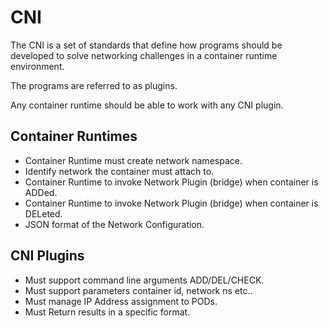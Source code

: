 # CNI

The CNI is a set of standards that define how programs should be developed to solve networking challenges in a container runtime environment.

The programs are referred to as plugins.

Any container runtime should be able to work with any CNI plugin.

## Container Runtimes

- Container Runtime must create network namespace.
- Identify network the container must attach to.
- Container Runtime to invoke Network Plugin (bridge) when container is ADDed.
- Container Runtime to invoke Network Plugin (bridge) when container is DELeted.
- JSON format of the Network Configuration.


## CNI Plugins

- Must support command line arguments ADD/DEL/CHECK.
- Must support parameters container id, network ns etc..
- Must manage IP Address assignment to PODs.
- Must Return results in a specific format.
